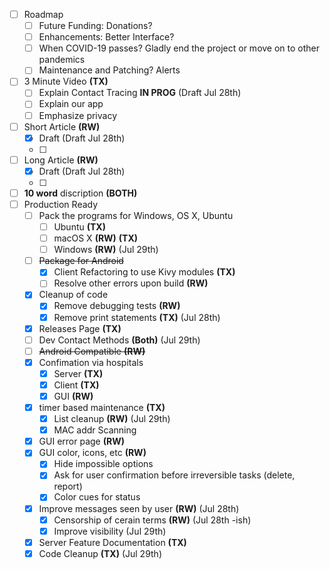 - [ ] Roadmap
	- [ ] Future Funding: Donations?
	- [ ] Enhancements: Better Interface? 
	- [ ] When COVID-19 passes? Gladly end the project or move on to other pandemics
	- [ ] Maintenance and Patching? Alerts
- [ ] 3 Minute Video **(TX)**
	- [ ] Explain Contact Tracing **IN PROG** (Draft Jul 28th)
	- [ ] Explain our app
	- [ ] Emphasize privacy
- [ ] Short Article **(RW)**
	- [x] Draft (Draft Jul 28th)
	- [ ] 
- [ ] Long Article **(RW)** 
	- [x] Draft (Draft Jul 28th)
	- [ ] 
- [ ] **10 word** discription **(BOTH)**
- [ ] Production Ready
	- [ ] Pack the programs for Windows, OS X, Ubuntu
		- [ ] Ubuntu **(TX)**
		- [ ] macOS X **(RW)** **(TX)**
		- [ ] Windows **(RW)** (Jul 29th)
	- [ ] ~~Package for Android~~
		- [x] Client Refactoring to use Kivy modules **(TX)**
		- [ ] Resolve other errors upon build **(RW)**
	- [x] Cleanup of code
		- [x] Remove debugging tests **(RW)**
		- [x] Remove print statements **(TX)** (Jul 28th)
	- [x] Releases Page **(TX)**
	- [ ] Dev Contact Methods **(Both)** (Jul 29th)
	- [ ] ~~Android Compatible **(RW)**~~
	- [x] Confimation via hospitals
		- [x] Server **(TX)**
		- [x] Client **(TX)**
		- [x] GUI **(RW)**
	- [x] timer based maintenance **(TX)**
		- [x] List cleanup **(RW)** (Jul 29th)
		- [x] MAC addr Scanning 
	- [x] GUI error page **(RW)**
	- [x] GUI color, icons, etc **(RW)**
		- [x] Hide impossible options
		- [x] Ask for user confirmation before irreversible tasks (delete, report)
		- [x] Color cues for status
	- [x] Improve messages seen by user **(RW)** (Jul 28th)
		- [x] Censorship of cerain terms **(RW)** (Jul 28th -ish)
		- [x] Improve visibility (Jul 29th)
	- [x] Server Feature Documentation **(TX)**
	- [x] Code Cleanup **(TX)** (Jul 29th)